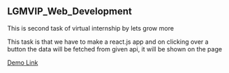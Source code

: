 
## LGMVIP_Web_Development

This is second task of virtual internship by lets grow more

This task is that we have to make a react.js app and on clicking over a button the data will be fetched from given api, it will be shown on the page

[Demo Link](https://ankit1509.github.io/LGM-Web-Task-2/)

